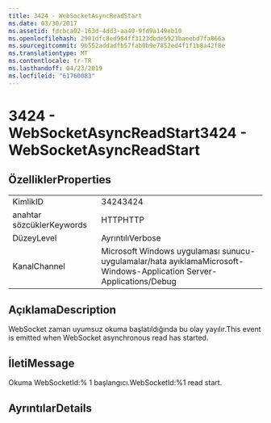```yaml
---
title: 3424 - WebSocketAsyncReadStart
ms.date: 03/30/2017
ms.assetid: fdcbca02-163d-4dd3-aa40-9fd9a149eb10
ms.openlocfilehash: 2901dfc8ed984ff3123dbde5923baeebd7fa866a
ms.sourcegitcommit: 9b552addadfb57fab0b9e7852ed4f1f1b8a42f8e
ms.translationtype: MT
ms.contentlocale: tr-TR
ms.lasthandoff: 04/23/2019
ms.locfileid: "61760083"
---
```

# <a name="3424---websocketasyncreadstart"></a><span data-ttu-id="736c7-102">3424 - WebSocketAsyncReadStart</span><span class="sxs-lookup"><span data-stu-id="736c7-102">3424 - WebSocketAsyncReadStart</span></span>
## <a name="properties"></a><span data-ttu-id="736c7-103">Özellikler</span><span class="sxs-lookup"><span data-stu-id="736c7-103">Properties</span></span>  
  
|||  
|-|-|  
|<span data-ttu-id="736c7-104">Kimlik</span><span class="sxs-lookup"><span data-stu-id="736c7-104">ID</span></span>|<span data-ttu-id="736c7-105">3424</span><span class="sxs-lookup"><span data-stu-id="736c7-105">3424</span></span>|  
|<span data-ttu-id="736c7-106">anahtar sözcükler</span><span class="sxs-lookup"><span data-stu-id="736c7-106">Keywords</span></span>|<span data-ttu-id="736c7-107">HTTP</span><span class="sxs-lookup"><span data-stu-id="736c7-107">HTTP</span></span>|  
|<span data-ttu-id="736c7-108">Düzey</span><span class="sxs-lookup"><span data-stu-id="736c7-108">Level</span></span>|<span data-ttu-id="736c7-109">Ayrıntılı</span><span class="sxs-lookup"><span data-stu-id="736c7-109">Verbose</span></span>|  
|<span data-ttu-id="736c7-110">Kanal</span><span class="sxs-lookup"><span data-stu-id="736c7-110">Channel</span></span>|<span data-ttu-id="736c7-111">Microsoft Windows uygulaması sunucu-uygulamalar/hata ayıklama</span><span class="sxs-lookup"><span data-stu-id="736c7-111">Microsoft-Windows-Application Server-Applications/Debug</span></span>|  
  
## <a name="description"></a><span data-ttu-id="736c7-112">Açıklama</span><span class="sxs-lookup"><span data-stu-id="736c7-112">Description</span></span>  
 <span data-ttu-id="736c7-113">WebSocket zaman uyumsuz okuma başlatıldığında bu olay yayılır.</span><span class="sxs-lookup"><span data-stu-id="736c7-113">This event is emitted when WebSocket asynchronous read has started.</span></span>  
  
## <a name="message"></a><span data-ttu-id="736c7-114">İleti</span><span class="sxs-lookup"><span data-stu-id="736c7-114">Message</span></span>  
 <span data-ttu-id="736c7-115">Okuma WebSocketId:% 1 başlangıcı.</span><span class="sxs-lookup"><span data-stu-id="736c7-115">WebSocketId:%1 read start.</span></span>  
  
## <a name="details"></a><span data-ttu-id="736c7-116">Ayrıntılar</span><span class="sxs-lookup"><span data-stu-id="736c7-116">Details</span></span>
